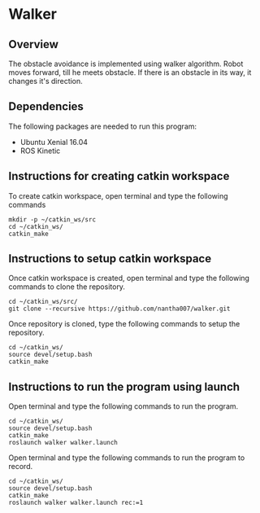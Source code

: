# Walker

## Overview

The obstacle avoidance is implemented using walker algorithm. Robot moves forward, till he meets obstacle. If there is an obstacle in its way, it changes it's direction. 

## Dependencies

The following packages are needed to run this program:
* Ubuntu Xenial 16.04
* ROS Kinetic


## Instructions for creating catkin workspace

To create catkin workspace, open terminal and type the following commands
```
mkdir -p ~/catkin_ws/src
cd ~/catkin_ws/
catkin_make
```

## Instructions to setup catkin workspace

Once catkin workspace is created, open terminal and type the following commands to clone the repository.

``` 
cd ~/catkin_ws/src/
git clone --recursive https://github.com/nantha007/walker.git
```

Once repository is cloned, type the following commands to setup the repository.
```
cd ~/catkin_ws/
source devel/setup.bash
catkin_make
```


## Instructions to run the program using launch

Open terminal and type the following commands to run the program.

```
cd ~/catkin_ws/
source devel/setup.bash
catkin_make
roslaunch walker walker.launch
```

Open terminal and type the following commands to run the program to record.

```
cd ~/catkin_ws/
source devel/setup.bash
catkin_make
roslaunch walker walker.launch rec:=1
```

